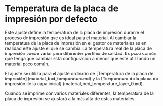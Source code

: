Temperatura de la placa de impresión por defecto
====
Este ajuste define la temperatura de la placa de impresión durante el proceso de impresión que es ideal para el material. Al cambiar la temperatura de la placa de impresión en el gestor de materiales es en realidad este ajuste el que se cambia. La temperatura real de la placa de impresión puede variar para diferentes perfiles de calidad. Es poco común que tenga que cambiar esta configuración a menos que esté utilizando un material poco común.

El ajuste se utiliza para el ajuste ordinario de [Temperatura de la placa de impresión] (material_bed_temperature.md) y la [Temperatura de la placa de impresión de la capa inicial] (material_bed_temperature_layer_0.md).

Cuando se imprime con varios materiales diferentes, la temperatura de la placa de impresión se ajustará a la más alta de estos materiales.
